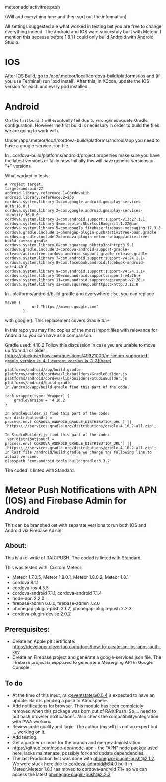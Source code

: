 meteor add activitree:push


(Will add everything here and then sort out the information)

All settings suggested are what worked in testing but you are free to change everything indeed.
The Android and IOS ware succesfuly built with Meteor. I mention this because before 1.8.1 I could only build Android with Android Studio.

# IOS
After IOS Build, go to /app/.meteor/local/cordova-build/platforms/ios and (if you use Terminal) run 'pod install'. After this, in XCode, update the IOS version for each and every pod installed.

# Android
On the first build it will eventually fail due to wrong/inadequate Gradle configuration. However the first build is necessary in order to build the files we are going to work with.

Under /app/.meteor/local/cordova-build/platforms/android/app you need to have a google-service.json file.

In ..cordova-build/platforms/android/project.properties make sure you have the latest versions or fairly new. Initially this will have generic versions or "+" versions

What worked in tests:

```
# Project target.
target=android-27
android.library.reference.1=CordovaLib
android.library.reference.2=app
cordova.system.library.1=com.google.android.gms:play-services-auth:16.0.1
cordova.system.library.2=com.google.android.gms:play-services-identity:16.0.0
cordova.system.library.3=com.android.support:support-v13:27.1.1
cordova.system.library.4=me.leolin:ShortcutBadger:1.1.22@aar
cordova.system.library.5=com.google.firebase:firebase-messaging:17.3.3
cordova.gradle.include.1=phonegap-plugin-push/activitree-push.gradle
cordova.gradle.include.2=cordova-plugin-meteor-webapp/activitree-build-extras.gradle
cordova.system.library.6=com.squareup.okhttp3:okhttp:3.9.1
cordova.gradle.include.3=cordova-android-support-gradle-release/activitree-cordova-android-support-gradle-release.gradle
cordova.system.library.7=com.android.support:support-v4:24.1.1+
cordova.system.library.8=com.facebook.android:facebook-android-sdk:4.40.0
cordova.system.library.9=com.android.support:support-v4:24.1.1+
cordova.system.library.10=com.android.support:support-v4:26.+
cordova.system.library.11=com.android.support:appcompat-v7:26.+
cordova.system.library.12=com.squareup.okhttp3:okhttp:3.12.0
```
In ..platforms/android/build.gradle and everywhere else, you can replace
```
maven {
            url "https://maven.google.com"
        }
```
with google(). This replacement covers Gradle 4.1+

In this repo you may find copies of the most import files with relevance for Android so you can have as a comparison.

Gradle used: 4.10.2
Follow this discussion in case you are unable to move up from 4.1 or older [https://stackoverflow.com/questions/49321000/minimum-supported-gradle-version-is-4-1-current-version-is-3-3](here)

```
platforms/android/app/build.gradle
platforms/android/cordova/lib/builders/GradleBuilder.js
platforms/android/cordova/lib/builders/StudioBuilder.js
platforms/android/build.gradle
In /android/app/build.gradle find this part of the code.

task wrapper(type: Wrapper) {
    gradleVersion = '4.10.2'
}

In GradleBuilder.js find this part of the code:
var distributionUrl = process.env['CORDOVA_ANDROID_GRADLE_DISTRIBUTION_URL'] || 'https\\://services.gradle.org/distributions/gradle-4.10.2-all.zip';

In StudioBuilder.js find this part of the code:
 var distributionUrl = process.env['CORDOVA_ANDROID_GRADLE_DISTRIBUTION_URL'] || 'https\\://services.gradle.org/distributions/gradle-4.10.2-all.zip';
In last file /android/build.gradle we change the following line to actual version. 
classpath 'com.android.tools.build:gradle:3.3.2'
```


The coded is linted with Standard.

# Meteor Push Notifications with APN (IOS) and Firebase Admin for Android
This can be branched out with separate versions to run both IOS and Android via Firebase Admin.

## About:
This is a re-write of RAIX:PUSH.
The coded is linted with Standard.

This was tested with:
Custom Meteor:
* Meteor 1.7.0.5, Meteor 1.8.0.1, Meteor 1.8.0.2, Meteor 1.8.1
* cordova 8.1.1
* cordova-ios 4.5.5
* cordova-android 7.1.1, cordova-android 7.1.4
* node-apn 2.2.0
* firebase-admin 6.0.0, firebase-admin 7.2.0
* phonegap-plugin-push 2.1.2, phonegap-plugin-push 2.2.3 
* cordova-plugin-device 2.0.2

## Prerequisites:

* Create an Apple p8 certificate: https://developer.clevertap.com/docs/how-to-create-an-ios-apns-auth-key
* Create an Firebase project and generate a google-services.json file. The Firebase project is supposed to generate a Messeging API in Google Console.

## To do
* At the time of this input, raix:eventstate@0.0.4 is expected to have an update. Raix is pending a push to Atmosphere.
* Add notifications for browser. This module has been completely removed when this package was born out of RAIX:Push. So ... need to put back browser notifications. Also check the compatibility/integration with PWA workers.
* Review code quality and logic. The author (myself) is not an expert but ... working on it.
* Add testing.
* Get a partner or more for the branch and merge administration.
* https://github.com/node-apn/node-apn - the "APN" node packge used here, lacks maintenace, possibly fork and update dependencies.
* The last Production test was done with phonegap-plugin-push@2.1.2. We were stuck here due to cordova-adnroid@6.4.0 built in Meteor.Meteor 1.8.1 has moved to cordova-android 7.1+ so we can access the latest phonegap-plugin-push@2.2.3



